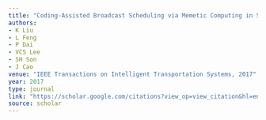```yaml
---
title: "Coding-Assisted Broadcast Scheduling via Memetic Computing in SDN-Based Vehicular Networks"
authors:
- K Liu
- L Feng
- P Dai
- VCS Lee
- SH Son
- J Cao
venue: "IEEE Transactions on Intelligent Transportation Systems, 2017"
year: 2017
type: journal
link: "https://scholar.google.com/citations?view_op=view_citation&hl=en&user=xtXbq_AAAAAJ&pagesize=100&citation_for_view=xtXbq_AAAAAJ:zYLM7Y9cAGgC"
source: scholar
---
```

